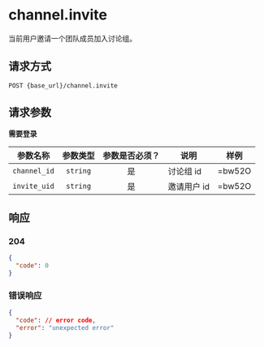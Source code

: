 # channel.invite

当前用户邀请一个团队成员加入讨论组。

## 请求方式

```
POST {base_url}/channel.invite
```

## 请求参数

**需要登录**

| 参数名称 | 参数类型 | 参数是否必须？ | 说明 | 样例 |
|:--------:|:--------:|:--------------:|------|------|
| `channel_id` | `string` | 是 | 讨论组 id | =bw52O |
| `invite_uid` | `string` | 是 | 邀请用户 id | =bw52O |

## 响应

### 204

```json
{
  "code": 0
}
```
### 错误响应

```json
{
  "code": // error code,
  "error": "unexpected error"
}
```

<!-- generated by gen_doc.js -->
